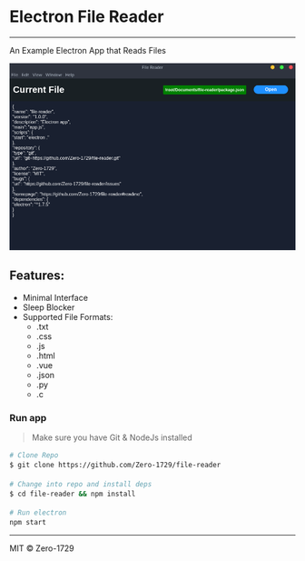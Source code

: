# Electron File Reader

---

An Example Electron App that Reads Files

![Screnshot](screenshot.png)

## Features:
+ Minimal Interface
+ Sleep Blocker
+ Supported File Formats:
    + .txt
    + .css
    + .js
    + .html
    + .vue
    + .json
    + .py
    + .c


### Run app

> Make sure you have Git & NodeJs installed

```sh
# Clone Repo
$ git clone https://github.com/Zero-1729/file-reader

# Change into repo and install deps
$ cd file-reader && npm install

# Run electron
npm start
```

---

MIT &copy; Zero-1729
